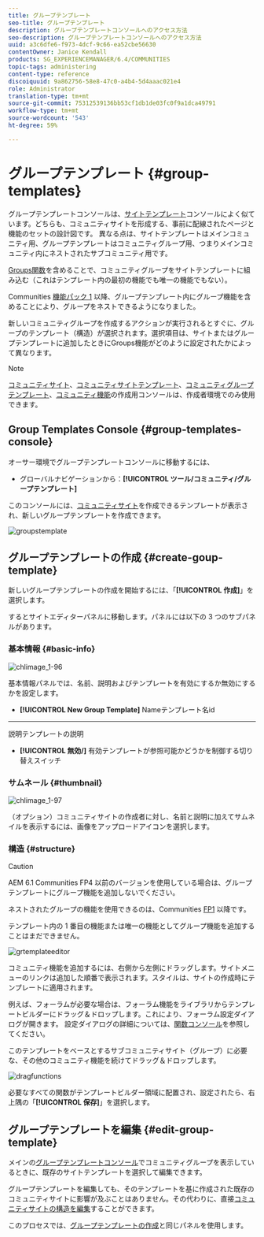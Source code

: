 ```yaml
---
title: グループテンプレート
seo-title: グループテンプレート
description: グループテンプレートコンソールへのアクセス方法
seo-description: グループテンプレートコンソールへのアクセス方法
uuid: a3c6dfe6-f973-4dcf-9c66-ea52cbe56630
contentOwner: Janice Kendall
products: SG_EXPERIENCEMANAGER/6.4/COMMUNITIES
topic-tags: administering
content-type: reference
discoiquuid: 9a862756-58e8-47c0-a4b4-5d4aaac021e4
role: Administrator
translation-type: tm+mt
source-git-commit: 75312539136bb53cf1db1de03fc0f9a1dca49791
workflow-type: tm+mt
source-wordcount: '543'
ht-degree: 59%

---
```



# グループテンプレート {#group-templates}

グループテンプレートコンソールは、[サイトテンプレート](sites.md)コンソールによく似ています。どちらも、コミュニティサイトを形成する、事前に配線されたページと機能のセットの設計図です。 異なる点は、サイトテンプレートはメインコミュニティ用、グループテンプレートはコミュニティグループ用、つまりメインコミュニティ内にネストされたサブコミュニティ用です。

[Groups関数](functions.md#groups-function)を含めることで、コミュニティグループをサイトテンプレートに組み込む（これはテンプレート内の最初の機能でも唯一の機能でもない）。

Communities [機能パック 1](deploy-communities.md#latestfeaturepack) 以降、グループテンプレート内にグループ機能を含めることにより、グループをネストできるようになりました。

新しいコミュニティグループを作成するアクションが実行されるとすぐに、グループのテンプレート（構造）が選択されます。選択項目は、サイトまたはグループテンプレートに追加したときにGroups機能がどのように設定されたかによって異なります。

>[!NOTE]
>
>[コミュニティサイト](sites-console.md)、[コミュニティサイトテンプレート](sites.md)、[コミュニティグループテンプレート](tools-groups.md)、[コミュニティ機能](functions.md)の作成用コンソールは、作成者環境でのみ使用できます。

## Group Templates Console {#group-templates-console}

オーサー環境でグループテンプレートコンソールに移動するには、

* グローバルナビゲーションから：**[!UICONTROL ツール/コミュニティ/グループテンプレート]**

このコンソールには、[コミュニティサイト](sites-console.md)を作成できるテンプレートが表示され、新しいグループテンプレートを作成できます。

![groupstemplate](assets/groupstemplate.png)

## グループテンプレートの作成 {#create-goup-template}

新しいグループテンプレートの作成を開始するには、「**[!UICONTROL 作成]**」を選択します。

するとサイトエディターパネルに移動します。パネルには以下の 3 つのサブパネルがあります。

### 基本情報 {#basic-info}

![chlimage_1-96](assets/chlimage_1-96.png)

基本情報パネルでは、名前、説明およびテンプレートを有効にするか無効にするかを設定します。

* **[!UICONTROL New Group Template]**
Nameテンプレート名id

* ****
説明テンプレートの説明

* **[!UICONTROL 無効/]**
有効テンプレートが参照可能かどうかを制御する切り替えスイッチ

### サムネール  {#thumbnail}

![chlimage_1-97](assets/chlimage_1-97.png)

（オプション）コミュニティサイトの作成者に対し、名前と説明に加えてサムネイルを表示するには、画像をアップロードアイコンを選択します。

### 構造 {#structure}

>[!CAUTION]
>
>AEM 6.1 Communities FP4 以前のバージョンを使用している場合は、グループテンプレートにグループ機能を追加しないでください。
>
>ネストされたグループの機能を使用できるのは、Communities [FP1](communities.md#latestfeaturepack) 以降です。
>
>テンプレート内の 1 番目の機能または唯一の機能としてグループ機能を追加することはまだできません。

![grtemplateeditor](assets/grptemplateeditor.png)

コミュニティ機能を追加するには、右側から左側にドラッグします。サイトメニューのリンクは追加した順番で表示されます。スタイルは、サイトの作成時にテンプレートに適用されます。

例えば、フォーラムが必要な場合は、フォーラム機能をライブラリからテンプレートビルダーにドラッグ＆ドロップします。これにより、フォーラム設定ダイアログが開きます。 設定ダイアログの詳細については、[関数コンソール](functions.md)を参照してください。

このテンプレートをベースとするサブコミュニティサイト（グループ）に必要な、その他のコミュニティ機能を続けてドラッグ＆ドロップします。

![dragfunctions](assets/dragfunctions.png)

必要なすべての関数がテンプレートビルダー領域に配置され、設定されたら、右上隅の「**[!UICONTROL 保存]**」を選択します。

## グループテンプレートを編集 {#edit-group-template}

メインの[グループテンプレートコンソール](#group-templates-console)でコミュニティグループを表示しているときに、既存のサイトテンプレートを選択して編集できます。

グループテンプレートを編集しても、そのテンプレートを基に作成された既存のコミュニティサイトに影響が及ぶことはありません。その代わりに、直接[コミュニティサイトの構造を編集](sites-console.md#modify-structure)することができます。

このプロセスでは、[グループテンプレートの作成](#create-goup-template)と同じパネルを使用します。
